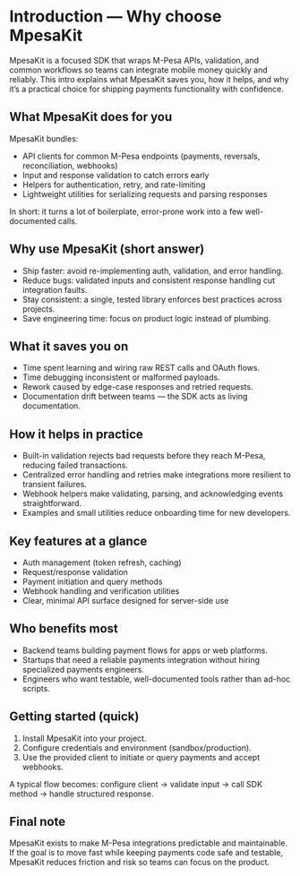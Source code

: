 # Introduction — Why choose MpesaKit

MpesaKit is a focused SDK that wraps M-Pesa APIs, validation, and common workflows so teams can integrate mobile money quickly and reliably. This intro explains what MpesaKit saves you, how it helps, and why it’s a practical choice for shipping payments functionality with confidence.

## What MpesaKit does for you

MpesaKit bundles:

- API clients for common M-Pesa endpoints (payments, reversals, reconciliation, webhooks)
- Input and response validation to catch errors early
- Helpers for authentication, retry, and rate-limiting
- Lightweight utilities for serializing requests and parsing responses

In short: it turns a lot of boilerplate, error-prone work into a few well-documented calls.

## Why use MpesaKit (short answer)

- Ship faster: avoid re-implementing auth, validation, and error handling.
- Reduce bugs: validated inputs and consistent response handling cut integration faults.
- Stay consistent: a single, tested library enforces best practices across projects.
- Save engineering time: focus on product logic instead of plumbing.

## What it saves you on

- Time spent learning and wiring raw REST calls and OAuth flows.
- Time debugging inconsistent or malformed payloads.
- Rework caused by edge-case responses and retried requests.
- Documentation drift between teams — the SDK acts as living documentation.

## How it helps in practice

- Built-in validation rejects bad requests before they reach M-Pesa, reducing failed transactions.
- Centralized error handling and retries make integrations more resilient to transient failures.
- Webhook helpers make validating, parsing, and acknowledging events straightforward.
- Examples and small utilities reduce onboarding time for new developers.

## Key features at a glance

- Auth management (token refresh, caching)
- Request/response validation
- Payment initiation and query methods
- Webhook handling and verification utilities
- Clear, minimal API surface designed for server-side use

## Who benefits most

- Backend teams building payment flows for apps or web platforms.
- Startups that need a reliable payments integration without hiring specialized payments engineers.
- Engineers who want testable, well-documented tools rather than ad-hoc scripts.

## Getting started (quick)

1. Install MpesaKit into your project.
2. Configure credentials and environment (sandbox/production).
3. Use the provided client to initiate or query payments and accept webhooks.

A typical flow becomes: configure client → validate input → call SDK method → handle structured response.

## Final note

MpesaKit exists to make M-Pesa integrations predictable and maintainable. If the goal is to move fast while keeping payments code safe and testable, MpesaKit reduces friction and risk so teams can focus on the product.
